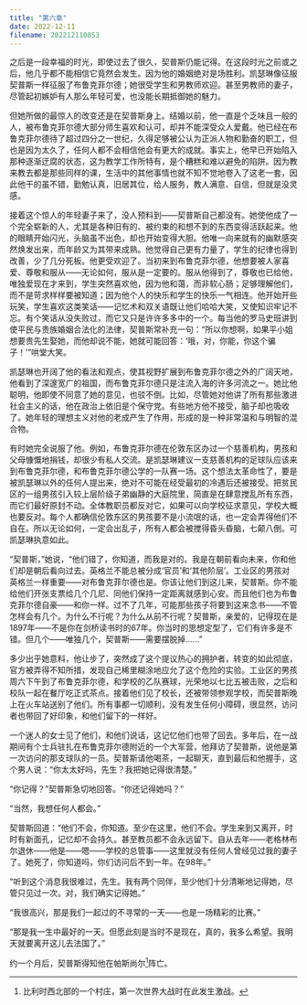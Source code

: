 ```yaml
---
title: "第六章"
date: 2022-12-11
filename: 202212110853
---
```

之后是一段幸福的时光，即使过去了很久，契普斯仍能记得。在这段时光之前或之后，他几乎都不能相信它竟然会发生。因为他的婚姻绝对是场胜利。凯瑟琳像征服契普斯一样征服了布鲁克菲尔德；她很受学生和男教师欢迎。甚至男教师的妻子，尽管起初嫉妒有人那么年轻可爱，也没能长期抵御她的魅力。

但她所做的最惊人的改变还是在契普斯身上。结婚以前，他一直是个乏味且一般的人，被布鲁克菲尔德大部分师生喜欢和认可，却并不能深受众人爱戴。他已经在布鲁克菲尔德待了超过四分之一世纪，久得足够被公认为正派人物和勤奋的职工，但也是因为太久了，任何人都不会相信他会有更大的成就。事实上，他早已开始陷入那种逐渐迂腐的状态，这为教学工作所特有，是个糟糕和难以避免的陷阱。因为教来教去都是那些同样的课，生活中的其他事情也就不知不觉地卷入了这老一套，因此他干的虽不错，勤勉认真，旧居其位，给人服务，教人满意、自信，但就是没灵感。

接着这个惊人的年轻妻子来了，没人预料到——契普斯自己都没有。她使他成了一个完全崭新的人，尤其是各种旧有的、被约束的和想不到的东西变得活跃起来。他的眼睛开始闪光，头脑虽不出色，却也开始变得大胆。他唯一向来就有的幽默感突然焕发出来，而年龄又为其带来成熟。他觉得自己更有力量了，学生的纪律也得到改善，少了几分死板。他更受欢迎了。当初来到布鲁克菲尔德，他想要被人家喜爱、尊敬和服从——无论如何，服从是一定要的。服从他得到了，尊敬也已给他，唯独爱现在才来到，学生突然喜欢他，因为他和蔼，而非软心肠；足够理解他们，而不是苛求样样要被知道；因为他个人的快乐和学生的快乐一气相连。他开始开些玩笑，学生喜欢这类笑话——记忆术和双关语既让他们哈哈大笑，又使知识牢记不忘。有个笑话从没失败过，而它又只是许许多多中的一个。每当他的罗马史班讲到使平民与贵族婚姻合法化的法律，契普斯常补充一句：“所以你想啊，如果平小姐想要贵先生娶她，而他却说不能，她就可能回答：‘哦，对，你能，你这个骗子！’”哄堂大笑。

凯瑟琳也开阔了他的看法和观点，使其视野扩展到布鲁克菲尔德之外的广阔天地，他看到了深邃宽广的祖国，而布鲁克菲尔德只是注流入海的许多河流之一。她比他聪明，他即使不同意了她的意见，也驳不倒。比如，尽管她对他讲了所有那些激进社会主义的话，他在政治上依旧是个保守党。有些地方他不接受，脑子却也吸收了。她年轻的理想主义对他的老成产生了作用，形成的是一种非常温和与明智的混合物。

有时她完全说服了他。例如，布鲁克菲尔德在伦敦东区办过一个慈善机构，男孩和父母慷慨地捐钱，却很少有私人交流。是凯瑟琳建议一支慈善机构的足球队应该来到布鲁克菲尔德，和布鲁克菲尔德公学的一队赛一场。这个想法太革命性了，要是被凯瑟琳以外的任何人提出来，绝对不可能在经受最初的冷遇后还被接受。把贫民区的一组男孩引入较上层阶级子弟幽静的大庭院里，简直是在肆意搅乱所有东西，而它们最好原封不动。全体教职员都反对它，如果可以向学校征求意见，学校大概也要反对。每个人都确信伦敦东区的男孩要不是小流氓的话，也一定会弄得他们不自在。所以无论如何，一定会出乱子，所有人都会被搅得昏头昏脑，七颠八倒。可凯瑟琳执意如此。

“契普斯，”她说，“他们错了，你知道，而我是对的。我是在朝前看向未来，你和他们却是朝后看向过去。英格兰不能总被分成‘官员’和‘其他阶层’。工业区的男孩对英格兰一样重要——对布鲁克菲尔德也是。你该让他们到这儿来，契普斯。你不能给他们开张支票给几个几尼、同他们保持一定距离就感到心安。而且他们也为布鲁克菲尔德自豪——和你一样。过不了几年，可能那些孩子将要到这来念书——不管怎样会有几个。为什么不行呢？为什么从前不行呢？契普斯，亲爱的，记得现在是1897年——不是你在剑桥读书时的67年。你当时的思想定型了，它们有许多是不错。但几个——唯独几个，契普斯——需要摆脱掉......”

多少出乎她意料，他让步了，突然成了这个提议热心的拥护者，转变的如此彻底，官方被弄得不知所措，发现自己稀里糊涂地应允了这个危险的实验。工业区的男孩周六下午到了布鲁克菲尔德，和学校的乙队赛球，光荣地以七比五被击败，之后和校队一起在餐厅吃正式茶点。接着他们见了校长，还被带领参观学校，而契普斯晚上在火车站送别了他们。所有事都一切顺利，没有发生任何小障碍，很显然，访问者也带回了好印象，和他们留下的一样好。

一个迷人的女士见了他们，和他们说话，这记忆他们也带了回去。多年后，在一战期间有个士兵驻扎在布鲁克菲尔德附近的一个大军营，他拜访了契普斯，说他是第一次访问的那支球队的一员。契普斯请他喝茶，一起聊天，直到最后和他握手，这个男人说：“你太太好吗，先生？我把她记得很清楚。”

“你记得？”契普斯急切地回答。“你还记得她吗？”

“当然，我想任何人都会。”

契普斯回道：“他们不会，你知道。至少在这里，他们不会。学生来到又离开，时时有新面孔，记忆却不会持久。甚至教员都不会永远留下。自从去年——老格林布尔退休——他是——嗯——学校的总管事——这里就没有任何人曾经见过我的妻子了。她死了，你知道吗，你们访问后不到一年。在98年。”

“听到这个消息我很难过，先生。我有两个同伴，至少他们十分清晰地记得她，尽管只见过一次。对，我们确实记得她。”

“我很高兴，那是我们一起过的不寻常的一天——也是一场精彩的比赛。”

“那是我一生中最好的一天。但愿此刻是当时不是现在，真的，我多么希望。我明天就要离开这儿去法国了。”

约一个月后，契普斯得知他在帕斯尚尔[^1]阵亡。

[^1]: 比利时西北部的一个村庄，第一次世界大战时在此发生激战。